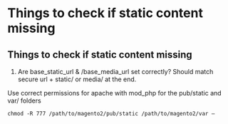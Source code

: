 # Things to check if static content missing 

## Things to check if static content missing

1. Are base_static_url & /base_media_url set correctly? Should match secure url  + static/ or media/ at the end.

Use correct permissions for apache with mod_php for the pub/static and var/ folders

    chmod -R 777 /path/to/magento2/pub/static /path/to/magento2/var –
